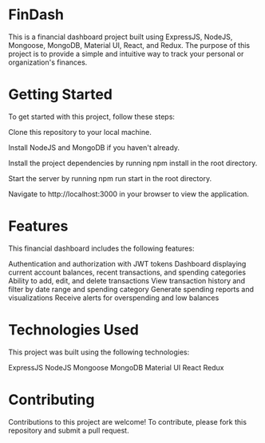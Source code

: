 # FinDash

This is a financial dashboard project built using ExpressJS, NodeJS, Mongoose, MongoDB, Material UI, React, and Redux. The purpose of this project is to provide a simple and intuitive way to track your personal or organization's finances.

# Getting Started

To get started with this project, follow these steps:

Clone this repository to your local machine.

Install NodeJS and MongoDB if you haven't already.

Install the project dependencies by running npm install in the root directory.

Start the server by running npm run start in the root directory.

Navigate to http://localhost:3000 in your browser to view the application.

# Features

This financial dashboard includes the following features:

Authentication and authorization with JWT tokens
Dashboard displaying current account balances, recent transactions, and spending categories
Ability to add, edit, and delete transactions
View transaction history and filter by date range and spending category
Generate spending reports and visualizations
Receive alerts for overspending and low balances

# Technologies Used

This project was built using the following technologies:

ExpressJS
NodeJS
Mongoose
MongoDB
Material UI
React
Redux

# Contributing

Contributions to this project are welcome! To contribute, please fork this repository and submit a pull request.
